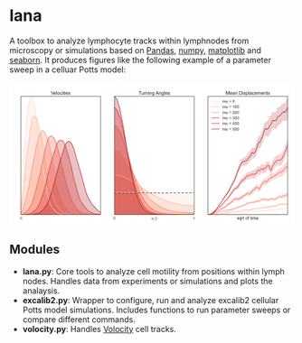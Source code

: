 lana
====

A toolbox to analyze lymphocyte tracks within lymphnodes from microscopy or simulations based on [Pandas](http://pandas.pydata.org/), [numpy](http://www.numpy.org/), [matplotlib](http://matplotlib.org/) and [seaborn](http://web.stanford.edu/~mwaskom/software/seaborn/). It produces figures like the following example of a parameter sweep in a celluar Potts model:

![alt text](Examples/sweep.png "Plot of a parameter sweep")


Modules
-------
  * **lana.py**: Core tools to analyze cell motility from positions within lymph nodes. Handles data from experiments or simulations and plots the analaysis.
  * **excalib2.py**: Wrapper to configure, run and analyze excalib2 cellular Potts model simulations. Includes functions to run parameter sweeps or compare different commands.
  * **volocity.py**: Handles [Volocity](http://www.perkinelmer.co.uk/volocity) cell tracks.
